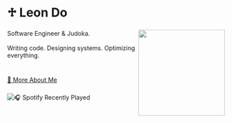 <h1 align="left">♱ Leon Do</h1>

###

<img align="right" height="200" src="https://i.postimg.cc/B6jWfnPq/awesome.jpg"  />

###

<p align="left">Software Engineer & Judoka. <br><br>Writing code. Designing systems. Optimizing everything.<br><br></p>

###
[🔗 More About Me](https://koishite.ru)



###
![🎧 Spotify Recently Played](https://spotify-recently-played-readme.vercel.app/api?user=22wze6clglxu5emr7t32oduji&count=5)
